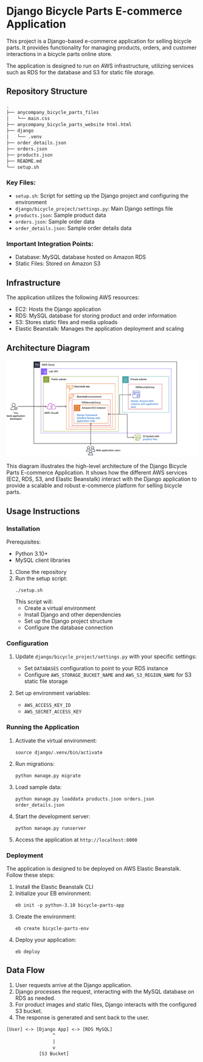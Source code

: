 # Django Bicycle Parts E-commerce Application

This project is a Django-based e-commerce application for selling bicycle parts. It provides functionality for managing products, orders, and customer interactions in a bicycle parts online store.

The application is designed to run on AWS infrastructure, utilizing services such as RDS for the database and S3 for static file storage.

## Repository Structure

```
.
├── anycompany_bicycle_parts_files
│   └── main.css
├── anycompany_bicycle_parts_website html.html
├── django
│   └── .venv
├── order_details.json
├── orders.json
├── products.json
├── README.md
└── setup.sh
```

### Key Files:
- `setup.sh`: Script for setting up the Django project and configuring the environment
- `django/bicycle_project/settings.py`: Main Django settings file
- `products.json`: Sample product data
- `orders.json`: Sample order data
- `order_details.json`: Sample order details data

### Important Integration Points:
- Database: MySQL database hosted on Amazon RDS
- Static Files: Stored on Amazon S3

## Infrastructure

The application utilizes the following AWS resources:

- EC2: Hosts the Django application
- RDS: MySQL database for storing product and order information
- S3: Stores static files and media uploads
- Elastic Beanstalk: Manages the application deployment and scaling

## Architecture Diagram


![Django Bicycle Parts E-commerce Application Architecture](images/websitearchitecture.png)


This diagram illustrates the high-level architecture of the Django Bicycle Parts E-commerce Application. It shows how the different AWS services (EC2, RDS, S3, and Elastic Beanstalk) interact with the Django application to provide a scalable and robust e-commerce platform for selling bicycle parts. 



## Usage Instructions

### Installation

Prerequisites:
- Python 3.10+
- MySQL client libraries

1. Clone the repository
2. Run the setup script:
   ```
   ./setup.sh
   ```
   This script will:
   - Create a virtual environment
   - Install Django and other dependencies
   - Set up the Django project structure
   - Configure the database connection

### Configuration

1. Update `django/bicycle_project/settings.py` with your specific settings:
   - Set `DATABASES` configuration to point to your RDS instance
   - Configure `AWS_STORAGE_BUCKET_NAME` and `AWS_S3_REGION_NAME` for S3 static file storage

2. Set up environment variables:
   - `AWS_ACCESS_KEY_ID`
   - `AWS_SECRET_ACCESS_KEY`

### Running the Application

1. Activate the virtual environment:
   ```
   source django/.venv/bin/activate
   ```

2. Run migrations:
   ```
   python manage.py migrate
   ```

3. Load sample data:
   ```
   python manage.py loaddata products.json orders.json order_details.json
   ```

4. Start the development server:
   ```
   python manage.py runserver
   ```

5. Access the application at `http://localhost:8000`

### Deployment

The application is designed to be deployed on AWS Elastic Beanstalk. Follow these steps:

1. Install the Elastic Beanstalk CLI
2. Initialize your EB environment:
   ```
   eb init -p python-3.10 bicycle-parts-app
   ```
3. Create the environment:
   ```
   eb create bicycle-parts-env
   ```
4. Deploy your application:
   ```
   eb deploy
   ```

## Data Flow

1. User requests arrive at the Django application.
2. Django processes the request, interacting with the MySQL database on RDS as needed.
3. For product images and static files, Django interacts with the configured S3 bucket.
4. The response is generated and sent back to the user.

```
[User] <-> [Django App] <-> [RDS MySQL]
                 ^
                 |
                 v
            [S3 Bucket]
